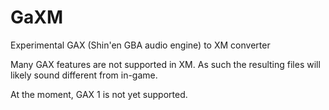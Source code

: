 # GaXM
Experimental GAX (Shin'en GBA audio engine) to XM converter

Many GAX features are not supported in XM. As such the resulting files will likely sound different from in-game.

At the moment, GAX 1 is not yet supported.